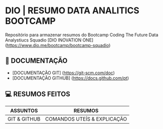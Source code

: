
# DIO | RESUMO DATA ANALITICS BOOTCAMP

Repositório para armazenar resumos do Bootcamp Coding The Future Data Analystiucs Squadio
[DIO INOVATION ONE] (https://www.dio.me/bootcamp/bootcamp-squadio) 

## 📖 DOCUMENTAÇÃO
- [DOCUMENTAÇÃO GIT] (https://git-scm.com/doc)
- [DOCUMENTAÇÃO GITHUB] (https://docs.github.com/pt)

## 💻 RESUMOS FEITOS

| ASSUNTOS | RESUMOS |
|----------|---------|
| GIT & GITHUB| COMANDOS UTEÍS & EXPLICAÇÃO |
